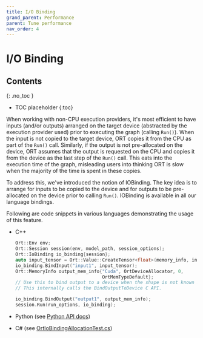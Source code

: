 ```yaml
---
title: I/O Binding
grand_parent: Performance
parent: Tune performance
nav_order: 4
---
```


# I/O Binding

## Contents
{: .no_toc }

* TOC placeholder
{:toc}

When working with non-CPU execution providers, it's most efficient to have inputs (and/or outputs) arranged on the target device (abstracted by the execution provider used) prior to executing the graph (calling `Run()`). When the input is not copied to the target device, ORT copies it from the CPU as part of the `Run()` call. Similarly, if the output is not pre-allocated on the device, ORT assumes that the output is requested on the CPU and copies it from the device as the last step of the `Run()` call. This eats into the execution time of the graph, misleading users into thinking ORT is slow when the majority of the time is spent in these copies. 

To address this, we've introduced the notion of IOBinding. The key idea is to arrange for inputs to be copied to the device and for outputs to be pre-allocated on the device prior to calling `Run()`. IOBinding is available in all our language bindings. 

Following are code snippets in various languages demonstrating the usage of this feature.

* C++
    ```c++
    Ort::Env env;
    Ort::Session session(env, model_path, session_options);
    Ort::IoBinding io_binding{session};
    auto input_tensor = Ort::Value::CreateTensor<float>(memory_info, input_tensor_values.data(), input_tensor_size, input_node_dims.data(), 4);
    io_binding.BindInput("input1", input_tensor);
    Ort::MemoryInfo output_mem_info{"Cuda", OrtDeviceAllocator, 0,
                                    OrtMemTypeDefault};
    // Use this to bind output to a device when the shape is not known in advance. If the shape is known you can use the other overload of this function that takes an Ort::Value as input (IoBinding::BindOutput(const char* name, const Value& value)).
    // This internally calls the BindOutputToDevice C API.

    io_binding.BindOutput("output1", output_mem_info);
    session.Run(run_options, io_binding);
    ```    

* Python (see [Python API docs](https://onnxruntime.ai/docs/api/python))

* C# (see [OrtIoBindingAllocationTest.cs](https://github.com/microsoft/onnxruntime/blob/main/csharp/test/Microsoft.ML.OnnxRuntime.Tests.Common/OrtIoBindingAllocationTest.cs))

